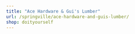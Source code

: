 ```yaml
---
title: "Ace Hardware & Gui's Lumber"
url: /springville/ace-hardware-and-guis-lumber/
shop: doityourself
---
```

